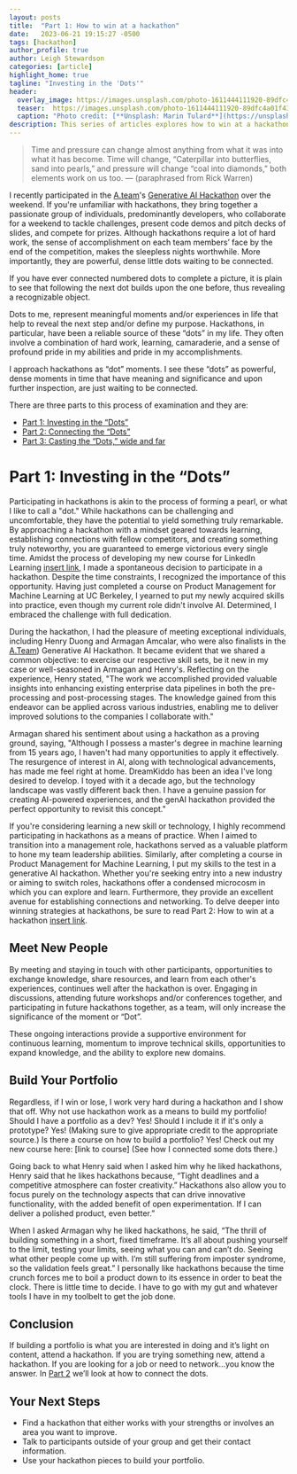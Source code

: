 ```yaml
---
layout: posts
title:  "Part 1: How to win at a hackathon"
date:   2023-06-21 19:15:27 -0500
tags: [hackathon]
author_profile: true
author: Leigh Stewardson
categories: [article]
highlight_home: true
tagline: "Investing in the 'Dots'"
header:
  overlay_image: https://images.unsplash.com/photo-1611444111920-89dfc4a01f43
  teaser:  https://images.unsplash.com/photo-1611444111920-89dfc4a01f43
  caption: "Photo credit: [**Unsplash: Marin Tulard**](https://unsplash.com/@mtulard)"
description: This series of articles explores how to win at a hackathon even if you don't win the hackathon itself. The first post explores why you should invest in hackathons.
---
```

>Time  and pressure can change almost anything from what it was into what it has become. Time will change,  “Caterpillar into butterflies, sand into pearls,” and pressure will change “coal into diamonds,” both elements work on us too. 
— (paraphrased from Rick Warren)

I recently participated in the [A.team](https://www.a.team/)'s [Generative AI Hackathon](https://www.a.team/mission/ai-prototype-hackathon) over the weekend. If you're unfamiliar with hackathons, they bring together a passionate group of individuals, predominantly developers, who collaborate for a weekend to tackle challenges, present code demos and pitch decks of slides, and compete for prizes. Although hackathons require a lot of hard work, the sense of accomplishment on each team members’ face by the end of the competition, makes the sleepless nights worthwhile. More importantly, they are powerful, dense little dots waiting to be connected.

If you have ever connected numbered dots to complete a picture, it is plain to see that following the next dot builds upon the one before, thus revealing a recognizable object.

Dots to me, represent meaningful moments and/or experiences in life that help to reveal the next step and/or define my purpose. Hackathons, in particular, have been a reliable source of these “dots” in my life.  They often involve a combination of hard work, learning, camaraderie, and a sense of profound pride in my abilities and pride in my accomplishments.  

I approach hackathons as “dot” moments.  I see these “dots” as powerful, dense moments  in time that have meaning and significance and upon further inspection, are just waiting to be connected.

There are three parts to this process of examination and they are:
* [Part 1: Investing in the “Dots”]({{base_url}}/article/2023/06/22/how-to-win-at-a-hackathon.html)
* [Part 2: Connecting the “Dots”]({{base_url}}/article/2023/06/22/how-to-win-at-a-hackathon-2.html)
* [Part 3: Casting the “Dots,” wide and far]({{base_url}}/article/2023/06/22/how-to-win-at-a-hackathon-3.html)

# Part 1: Investing in the “Dots”
Participating in hackathons is akin to the process of forming a pearl, or what I like to call a "dot." While hackathons can be challenging and uncomfortable, they have the potential to yield something truly remarkable. By approaching a hackathon with a mindset geared towards learning, establishing connections with fellow competitors, and creating something truly noteworthy, you are guaranteed to emerge victorious every single time.
Amidst the process of developing my new course for LinkedIn Learning [insert link](), I made a spontaneous decision to participate in a hackathon. Despite the time constraints, I recognized the importance of this opportunity. Having just completed a course on Product Management for Machine Learning at UC Berkeley, I yearned to put my newly acquired skills into practice, even though my current role didn't involve AI. Determined, I embraced the challenge with full dedication.

During the hackathon, I had the pleasure of meeting exceptional individuals, including Henry Duong and Armagan Amcalar, who were also finalists in the [A.Team](ttps://www.a.team/)) Generative AI Hackathon. It became evident that we shared a common objective: to exercise our respective skill sets, be it new in my case or well-seasoned in Armagan and Henry's.
Reflecting on the experience, Henry stated, "The work we accomplished provided valuable insights into enhancing existing enterprise data pipelines in both the pre-processing and post-processing stages. The knowledge gained from this endeavor can be applied across various industries, enabling me to deliver improved solutions to the companies I collaborate with."

Armagan shared his sentiment about using a hackathon as a proving ground, saying, "Although I possess a master's degree in machine learning from 15 years ago, I haven't had many opportunities to apply it effectively. The resurgence of interest in AI, along with technological advancements, has made me feel right at home. DreamKiddo has been an idea I've long desired to develop. I toyed with it a decade ago, but the technology landscape was vastly different back then. I have a genuine passion for creating AI-powered experiences, and the genAI hackathon provided the perfect opportunity to revisit this concept."

If you're considering learning a new skill or technology, I highly recommend participating in hackathons as a means of practice. When I aimed to transition into a management role, hackathons served as a valuable platform to hone my team leadership abilities. Similarly, after completing a course in Product Management for Machine Learning, I put my skills to the test in a generative AI hackathon. Whether you're seeking entry into a new industry or aiming to switch roles, hackathons offer a condensed microcosm in which you can explore and learn. Furthermore, they provide an excellent avenue for establishing connections and networking. To delve deeper into winning strategies at hackathons, be sure to read Part 2: How to win at a hackathon [insert link]().

## Meet New People
By meeting and staying in touch with other participants, opportunities to exchange knowledge, share resources, and learn from each other's experiences, continues well after the hackathon is over. Engaging  in discussions, attending future workshops and/or conferences together, and participating in future hackathons together, as a team, will only increase the significance  of the moment or “Dot”. 

These ongoing interactions provide a supportive environment for continuous learning, momentum  to improve technical skills, opportunities to expand knowledge, and the ability to explore new domains.

## Build Your Portfolio
Regardless, if I win or lose, I work very hard during a hackathon and  I show that off. 
Why not use hackathon work as a means to build my portfolio! Should I have a portfolio as a dev? Yes! Should I include it if it's only a prototype? Yes! (Making sure to give appropriate credit to the appropriate source.) 
Is there a course on how to build a portfolio? Yes! Check out my new course here: [link to course] (See how I connected some dots there.)

Going back to what Henry said when I asked him why he liked hackathons, Henry said that he likes hackathons because, “Tight deadlines and a competitive atmosphere can foster creativity.” Hackathons also allow you  to focus purely on the technology aspects that can drive innovative functionality, with the added benefit of open experimentation. If I can deliver a polished product, even better.” 

When I asked Armagan why he liked hackathons, he said, “The thrill of building something in a short, fixed timeframe. It’s all about pushing yourself to the limit, testing your limits, seeing what you can and can’t do. Seeing what other people come up with. I’m still suffering from imposter syndrome, so the validation feels great.”
I personally like hackathons because the time crunch forces me to boil a product down to its essence in order to beat the clock. There is little time to decide. I have to go with my gut and whatever tools I have in my toolbelt to get the job done. 

## Conclusion
If building a portfolio is what you are interested in doing and it’s light on content, attend a hackathon. If you are trying something new, attend a hackathon. If you are looking for a job or need to network…you know the answer. In [Part 2]({{base_url}}/article/2023/06/21/how-to-win-at-a-hackathon-2.html) we’ll look at how to connect the dots.

## Your Next Steps
* Find a hackathon that either works with your strengths or involves an area you want to improve. 
* Talk to participants outside of your group and get their contact information.
* Use your hackathon pieces to build your portfolio. 
